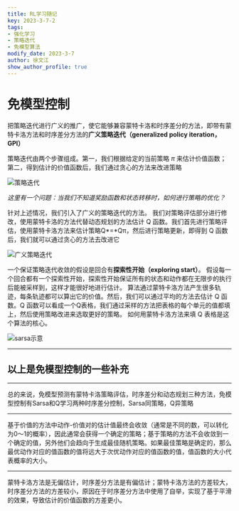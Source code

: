 ```yaml
---
title: RL学习随记
key: 2023-3-7-2
tags: 
- 强化学习
- 策略迭代
- 免模型算法
modify_date: 2023-3-7
author: 徐文江
show_author_profile: true
---
```


# 免模型控制        

把策略迭代进行广义的推广，使它能够兼容蒙特卡洛和时序差分的方法，即带有蒙特卡洛方法和时序差分方法的**广义策略迭代（generalized policy iteration，GPI）**        
<!--more-->   
策略迭代由两个步骤组成。第一，我们根据给定的当前策略 *π* 来估计价值函数；第二，得到估计的价值函数后，我们通过贪心的方法来改进策略           

![策略迭代](https://datawhalechina.github.io/easy-rl/img/ch3/model_free_control_1.png)      



*这里有一个问题：当我们不知道奖励函数和状态转移时，如何进行策略的优化？*    

针对上述情况，我们引入了广义的策略迭代的方法。 我们对策略评估部分进行修改，使用蒙特卡洛的方法代替动态规划的方法估计 Q 函数。我们首先进行策略评估，使用蒙特卡洛方法来估计策略Q*=*Qπ，然后进行策略更新，即得到 Q 函数后，我们就可以通过贪心的方法去改进它        

![广义策略迭代](https://datawhalechina.github.io/easy-rl/img/ch3/model_free_control_3.png)   

一个保证策略迭代收敛的假设是回合有**探索性开始（exploring start）**。 假设每一个回合都有一个探索性开始，探索性开始保证所有的状态和动作都在无限步的执行后能被采样到，这样才能很好地进行估计。 算法通过蒙特卡洛方法产生很多轨迹，每条轨迹都可以算出它的价值。然后，我们可以通过平均的方法去估计 Q 函数。Q 函数可以看成一个Q表格，我们通过采样的方法把表格的每个单元的值都填上，然后使用策略改进来选取更好的策略。 如何用蒙特卡洛方法来填 Q 表格是这个算法的核心。       

![sarsa示意](https://datawhalechina.github.io/easy-rl/img/ch3/3.16.png)

----------------

## 以上是免模型控制的一些补充       

---------------

总的来说，免模型预测有蒙特卡洛策略评估，时序差分和动态规划三种方法，免模型控制有Sarsa和Q学习两种时序差分控制，Sarsa同策略，Q异策略          

-------------------

基于价值的方法中动作-价值对的估计值最终会收敛（通常是不同的数，可以转化为0～1的概率），因此通常会获得一个确定的策略；基于策略的方法不会收敛到一个确定的值，另外他们会趋向于生成最佳随机策略。如果最佳策略是确定的，那么最优动作对应的值函数的值将远大于次优动作对应的值函数的值，值函数的大小代表概率的大小。          

----------------

蒙特卡洛方法是无偏估计，时序差分方法是有偏估计；蒙特卡洛方法的方差较大，时序差分方法的方差较小，原因在于时序差分方法中使用了自举，实现了基于平滑的效果，导致估计的价值函数的方差更小。    

